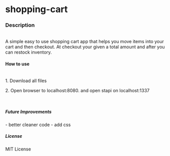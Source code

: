 # shopping-cart
<h3> Description </h3>
<br>
A simple easy to use shopping cart app that helps you move items into your cart and then checkout. At checkout your given a total amount and after you can restock inventory.

<br>
<h4>How to use</h4>
<br>
1. Download all files<p>
2. Open browser to localhost:8080. and open stapi on localhost:1337<p>
<br>
<h5>Future Improvements</h5>
- better cleaner code
- add css
<br>
<h5>License</h5>
MIT License
